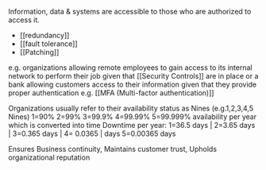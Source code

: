 Information, data & systems are accessible to those who are authorized to access it. 
- [[redundancy]]
- [[fault tolerance]]
- [[Patching]]

e.g. organizations allowing remote employees to gain access to its internal network to perform their job given that [[Security Controls]]  are in place or a bank allowing customers access to their information given that they provide proper authentication e.g. [[MFA (Multi-factor authentication)]]

Organizations usually refer to their availability status as Nines (e.g.1,2,3,4,5 Nines)
1=90% 2=99% 3=99.9% 4=99.99% 5=99.999% availability per year which is converted into time
Downtime per year: 1=36.5 days | 2=3.65 days | 3=0.365 days | 4= 0.0365 | days 5=0.00365 days 

Ensures Business continuity, Maintains customer trust, Upholds organizational reputation 